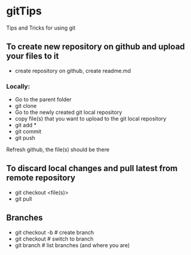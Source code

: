 # gitTips
Tips and Tricks for using git

## To create new repository on github and upload your files to it
- create repository on github, create readme.md
### Locally:
- Go to the parent folder
- git clone <url>
- Go to the newly created git local repository
- copy file(s) that you want to upload to the git local repository 
- git add *
- git commit
- git push

Refresh github, the file(s) should be there

## To discard local changes and pull latest from remote repository
- git checkout <file(s)>
- git pull

## Branches
- git checkout -b <branchName> # create branch
- git checkout <branchName> # switch to branch
- git branch # list branches (and where you are)
  
